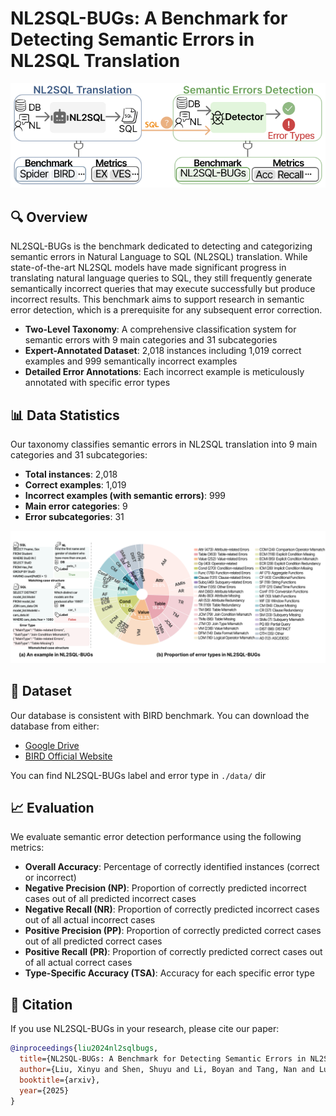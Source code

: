 # NL2SQL-BUGs: A Benchmark for Detecting Semantic Errors in NL2SQL Translation

<p align="center">
<img width="800" src="./static/images/nl2sql-bugs.svg"/>
</p>


## 🔍 Overview

NL2SQL-BUGs is the benchmark dedicated to detecting and categorizing semantic errors in Natural Language to SQL (NL2SQL) translation. While state-of-the-art NL2SQL models have made significant progress in translating natural language queries to SQL, they still frequently generate semantically incorrect queries that may execute successfully but produce incorrect results. This benchmark aims to support research in semantic error detection, which is a prerequisite for any subsequent error correction.
- **Two-Level Taxonomy**: A comprehensive classification system for semantic errors with 9 main categories and 31 subcategories
- **Expert-Annotated Dataset**: 2,018 instances including 1,019 correct examples and 999 semantically incorrect examples
- **Detailed Error Annotations**: Each incorrect example is meticulously annotated with specific error types

## 📊 Data Statistics

Our taxonomy classifies semantic errors in NL2SQL translation into 9 main categories and 31 subcategories:
- **Total instances**: 2,018
- **Correct examples**: 1,019
- **Incorrect examples (with semantic errors)**: 999
- **Main error categories**: 9
- **Error subcategories**: 31
<p align="center">
<img width="800" src="./static/images/static.svg"/>
</p>

## 🚀 Dataset

Our database is consistent with BIRD benchmark. You can download the database from either:
- [Google Drive](https://drive.google.com/file/d/1AL_tL7unPxjxfoHAiMvU_NWIae4dy3A2/view?usp=drive_link)
- [BIRD Official Website](https://bird-bench.github.io/)

You can find NL2SQL-BUGs label and error type in `./data/` dir

## 📈 Evaluation
We evaluate semantic error detection performance using the following metrics:

- **Overall Accuracy**: Percentage of correctly identified instances (correct or incorrect)
- **Negative Precision (NP)**: Proportion of correctly predicted incorrect cases out of all predicted incorrect cases
- **Negative Recall (NR)**: Proportion of correctly predicted incorrect cases out of all actual incorrect cases
- **Positive Precision (PP)**: Proportion of correctly predicted correct cases out of all predicted correct cases
- **Positive Recall (PR)**: Proportion of correctly predicted correct cases out of all actual correct cases
- **Type-Specific Accuracy (TSA)**: Accuracy for each specific error type

## 📝 Citation

If you use NL2SQL-BUGs in your research, please cite our paper:

```bibtex
@inproceedings{liu2024nl2sqlbugs,
  title={NL2SQL-BUGs: A Benchmark for Detecting Semantic Errors in NL2SQL Translation},
  author={Liu, Xinyu and Shen, Shuyu and Li, Boyan and Tang, Nan and Luo, Yuyu},
  booktitle={arxiv},
  year={2025}
}
```